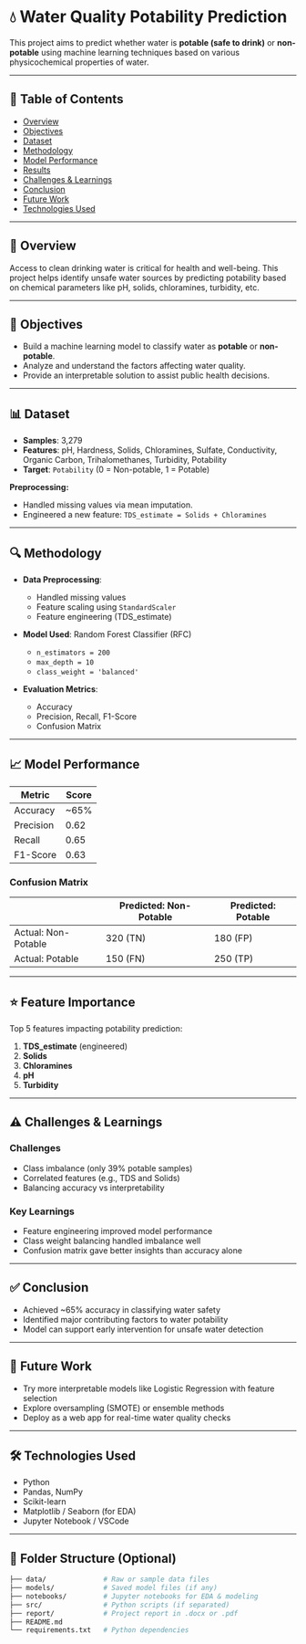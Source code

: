 # 💧 Water Quality Potability Prediction

This project aims to predict whether water is **potable (safe to drink)** or **non-potable** using machine learning techniques based on various physicochemical properties of water.

---

## 📌 Table of Contents

- [Overview](#overview)
- [Objectives](#objectives)
- [Dataset](#dataset)
- [Methodology](#methodology)
- [Model Performance](#model-performance)
- [Results](#results)
- [Challenges & Learnings](#challenges--learnings)
- [Conclusion](#conclusion)
- [Future Work](#future-work)
- [Technologies Used](#technologies-used)

---

## 📖 Overview

Access to clean drinking water is critical for health and well-being. This project helps identify unsafe water sources by predicting potability based on chemical parameters like pH, solids, chloramines, turbidity, etc.

---

## 🎯 Objectives

- Build a machine learning model to classify water as **potable** or **non-potable**.
- Analyze and understand the factors affecting water quality.
- Provide an interpretable solution to assist public health decisions.

---

## 📊 Dataset

- **Samples**: 3,279
- **Features**: pH, Hardness, Solids, Chloramines, Sulfate, Conductivity, Organic Carbon, Trihalomethanes, Turbidity, Potability
- **Target**: `Potability` (0 = Non-potable, 1 = Potable)

**Preprocessing:**
- Handled missing values via mean imputation.
- Engineered a new feature: `TDS_estimate = Solids + Chloramines`

---

## 🔍 Methodology

- **Data Preprocessing**: 
  - Handled missing values
  - Feature scaling using `StandardScaler`
  - Feature engineering (TDS_estimate)

- **Model Used**: Random Forest Classifier (RFC)
  - `n_estimators = 200`
  - `max_depth = 10`
  - `class_weight = 'balanced'`

- **Evaluation Metrics**:
  - Accuracy
  - Precision, Recall, F1-Score
  - Confusion Matrix

---

## 📈 Model Performance

| Metric     | Score |
|------------|-------|
| Accuracy   | ~65%  |
| Precision  | 0.62  |
| Recall     | 0.65  |
| F1-Score   | 0.63  |

### Confusion Matrix

|              | Predicted: Non-Potable | Predicted: Potable |
|--------------|-------------------------|---------------------|
| Actual: Non-Potable | 320 (TN)              | 180 (FP)            |
| Actual: Potable     | 150 (FN)              | 250 (TP)            |

---

## ⭐ Feature Importance

Top 5 features impacting potability prediction:

1. **TDS_estimate** (engineered)
2. **Solids**
3. **Chloramines**
4. **pH**
5. **Turbidity**

---

## ⚠️ Challenges & Learnings

### Challenges
- Class imbalance (only 39% potable samples)
- Correlated features (e.g., TDS and Solids)
- Balancing accuracy vs interpretability

### Key Learnings
- Feature engineering improved model performance
- Class weight balancing handled imbalance well
- Confusion matrix gave better insights than accuracy alone

---

## ✅ Conclusion

- Achieved ~65% accuracy in classifying water safety
- Identified major contributing factors to water potability
- Model can support early intervention for unsafe water detection

---

## 🚀 Future Work

- Try more interpretable models like Logistic Regression with feature selection
- Explore oversampling (SMOTE) or ensemble methods
- Deploy as a web app for real-time water quality checks

---

## 🛠️ Technologies Used

- Python
- Pandas, NumPy
- Scikit-learn
- Matplotlib / Seaborn (for EDA)
- Jupyter Notebook / VSCode

---

## 📁 Folder Structure (Optional)

```bash
├── data/              # Raw or sample data files
├── models/            # Saved model files (if any)
├── notebooks/         # Jupyter notebooks for EDA & modeling
├── src/               # Python scripts (if separated)
├── report/            # Project report in .docx or .pdf
├── README.md
└── requirements.txt   # Python dependencies
